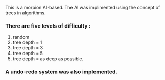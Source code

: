 This is a morpion AI-based. The AI was implimented using the concept of trees in algorithms.

### There are five levels of difficulty :
1. random
2. tree depth = 1 
3. tree depth = 3 
4. tree depth = 5 
5. tree depth = as deep as possible.

### A undo-redo system was also implemented. 

